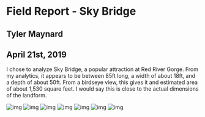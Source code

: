 # Field Report - Sky Bridge
## Tyler Maynard
## April 21st, 2019

I chose to analyze Sky Bridge, a popular attraction at Red River Gorge. From my analytics,
it appears to be between 85ft long, a width of about 18ft, and a depth of about 50ft. From a birdseye view, this gives it and estimated area of about 1,530 square feet. I would say this is close to the actual dimensions of the landform.

![img](../upper_entrance.jpg)
![img](../env.jpg)
![img](../lower_entrance.jpg)
![img](../side_view.jpg)
![img](../close_view.jpg)
![img](../little_arch.jpg)
![img](../rear_view.jpg)




<!-- title="upper_entrance"  -->
<!-- <img src="https://live.staticflickr.com/65535/33837057308_9ee1ecd4b0_k.jpg" width="2048" height="1536" alt="upper_entrance"></a><script async src="//embedr.flickr.com/assets/client-code.js" charset="utf-8"></script> -->